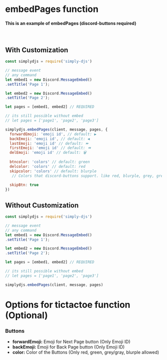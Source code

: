 # embedPages function
#### This is an example of embedPages (discord-buttons required)
<br>

## With Customization
```js
const simplydjs = require('simply-djs')

// message event
// any command
let embed1 = new Discord.MessageEmbed()
.setTitle('Page 1');

let embed2 = new Discord.MessageEmbed()
.setTitle('Page 2');

let pages = [embed1, embed2] // REQUIRED

// its still possible without embed
// let pages = ['page1', 'page2', 'page3']

simplydjs.embedPages(client, message, pages, {
  forwardEmoji: 'emoji id', // default: ▶️
  backEmoji: 'emoji id', // default: ◀️
  lastEmoji: 'emoji id' // default: ⏩
  firstEmoji: 'emoji id' // default: ⏪
  delEmoji: 'emoji id' // default: 🗑️
  
  btncolor: 'colors' // default: green 
  delcolor: 'colors' // default: red
  skipcolor: 'colors' // default: blurple
   // Colors that discord-buttons support. like red, blurple, grey, green
   
  skipBtn: true
})
```
## Without Customization
```js
const simplydjs = require('simply-djs')

// message event
// any command
let embed1 = new Discord.MessageEmbed()
.setTitle('Page 1');

let embed2 = new Discord.MessageEmbed()
.setTitle('Page 2');

let pages = [embed1, embed2] // REQUIRED

// its still possible without embed
// let pages = ['page1', 'page2', 'page3']

simplydjs.embedPages(client, message, pages)
```

# Options for tictactoe function (Optional)
### Buttons
- **forwardEmoji:** Emoji for Next Page button (Only Emoji ID)
- **backEmoji:** Emoji for Back Page button (Only Emoji ID)
- **color:** Color of the Buttons (Only red, green, grey/gray, blurple allowed)
